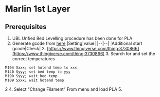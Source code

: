 
# Marlin 1st Layer

## Prerequisites
1. UBL Unfied Bed Levelling procedure has been done for PLA
2. Generate gcode from [here](https://teachingtechyt.github.io/calibration.html#firstlayer)
    |Setting|value|
    |--|--|
    |Additional start gcode|Check|
	2. [https://www.thingiverse.com/thing:3730866](https://www.thingiverse.com/thing:3730866)
	3. Search for and set the correct temperatures 
```
M104 Sxxx; set hotend temp to xxx  
M140 Syyy; set bed temp to yyy  
M190 Syyy; wait bed temp  
M109 Sxxx; wait hotend temp
```
2
4. Select "Change Filament" From menu and load PLA
5. 
<!--stackedit_data:
eyJoaXN0b3J5IjpbLTE2NjgyNzQ4NzQsMTg4NzE1NjkyOCwtMT
IxNzkyMDY2MywtNzA2MzM1Njk1LDkzNzc3NTE1NCwtMTYyMzE2
NTYzOF19
-->